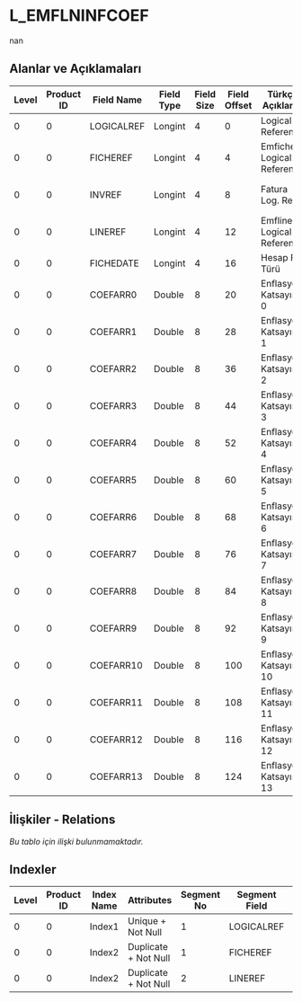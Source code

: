 # L_EMFLNINFCOEF

nan

## Alanlar ve Açıklamaları

| Level | Product ID | Field Name | Field Type | Field Size | Field Offset | Türkçe Açıklama | Expression |
| ----- | ---------- | ---------- | ---------- | ---------- | ------------ | --------------- | ---------- |
| 0 | 0 | LOGICALREF | Longint | 4 | 0 | Logical Reference | Logical Reference |
| 0 | 0 | FICHEREF | Longint | 4 | 4 | Emfiche Logical Reference | Emfiche Logical Reference |
| 0 | 0 | INVREF | Longint | 4 | 8 | Fatura Log. Ref. | Invoice Logical Reference |
| 0 | 0 | LINEREF | Longint | 4 | 12 | Emfline Logical Reference | Emfline Logical Reference |
| 0 | 0 | FICHEDATE | Longint | 4 | 16 | Hesap Fiş Türü | Account Fiche date |
| 0 | 0 | COEFARR0 | Double | 8 | 20 | Enflasyon Katsayısı 0 | Inflation Coefficient0 |
| 0 | 0 | COEFARR1 | Double | 8 | 28 | Enflasyon Katsayısı 1 | Inflation Coefficient1 |
| 0 | 0 | COEFARR2 | Double | 8 | 36 | Enflasyon Katsayısı 2 | Inflation Coefficient2 |
| 0 | 0 | COEFARR3 | Double | 8 | 44 | Enflasyon Katsayısı 3 | Inflation Coefficient3 |
| 0 | 0 | COEFARR4 | Double | 8 | 52 | Enflasyon Katsayısı 4 | Inflation Coefficient4 |
| 0 | 0 | COEFARR5 | Double | 8 | 60 | Enflasyon Katsayısı 5 | Inflation Coefficient5 |
| 0 | 0 | COEFARR6 | Double | 8 | 68 | Enflasyon Katsayısı 6 | Inflation Coefficient6 |
| 0 | 0 | COEFARR7 | Double | 8 | 76 | Enflasyon Katsayısı 7 | Inflation Coefficient7 |
| 0 | 0 | COEFARR8 | Double | 8 | 84 | Enflasyon Katsayısı 8 | Inflation Coefficient8 |
| 0 | 0 | COEFARR9 | Double | 8 | 92 | Enflasyon Katsayısı 9 | Inflation Coefficient9 |
| 0 | 0 | COEFARR10 | Double | 8 | 100 | Enflasyon Katsayısı 10 | Inflation Coefficient10 |
| 0 | 0 | COEFARR11 | Double | 8 | 108 | Enflasyon Katsayısı 11 | Inflation Coefficient11 |
| 0 | 0 | COEFARR12 | Double | 8 | 116 | Enflasyon Katsayısı 12 | Inflation Coefficient12 |
| 0 | 0 | COEFARR13 | Double | 8 | 124 | Enflasyon Katsayısı 13 | Inflation Coefficient13 |

## İlişkiler - Relations

*Bu tablo için ilişki bulunmamaktadır.*

## Indexler

| Level | Product ID | Index Name | Attributes | Segment No | Segment Field | Sense |
| ----- | ---------- | ---------- | ---------- | ---------- | ------------- | ----- |
| 0 | 0 | Index1 | Unique + Not Null | 1 | LOGICALREF | Ascending |
| 0 | 0 | Index2 | Duplicate + Not Null | 1 | FICHEREF | Ascending |
| 0 | 0 | Index2 | Duplicate + Not Null | 2 | LINEREF | Ascending |
